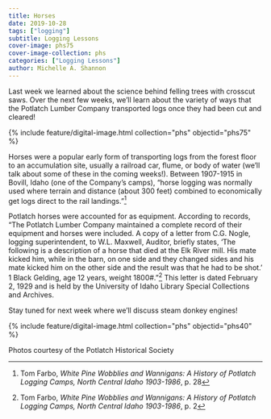 ```yaml
---
title: Horses
date: 2019-10-28
tags: ["logging"]
subtitle: Logging Lessons
cover-image: phs75
cover-image-collection: phs
categories: ["Logging Lessons"]
author: Michelle A. Shannon
---
```


Last week we learned about the science behind felling trees with crosscut saws. Over the next few weeks, we’ll learn about the variety of ways that the Potlatch Lumber Company transported logs once they had been cut and cleared!

{% include feature/digital-image.html collection="phs" objectid="phs75" %}

Horses were a popular early form of transporting logs from the forest floor to an accumulation site, usually a railroad car, flume, or body of water (we’ll talk about some of these in the coming weeks!). Between 1907-1915 in Bovill, Idaho (one of the Company’s camps), “horse logging was normally used where terrain and distance (about 300 feet) combined to economically get logs direct to the rail landings.”[^1]

Potlatch horses were accounted for as equipment. According to records, “The Potlatch Lumber Company maintained a complete record of their equipment and horses were included. A copy of a letter from C.G. Nogle, logging superintendent, to W.L. Maxwell, Auditor, briefly states, ‘The following is a description of a horse that died at the Elk River mill. His mate kicked him, while in the barn, on one side and they changed sides and his mate kicked him on the other side and the result was that he had to be shot.’ 1 Black Gelding, age 12 years, weight 1800#.”[^2] This letter is dated February 2, 1929 and is held by the University of Idaho Library Special Collections and Archives.

Stay tuned for next week where we’ll discuss steam donkey engines!

{% include feature/digital-image.html collection="phs" objectid="phs40" %}

Photos courtesy of the Potlatch Historical Society

[^1]: Tom Farbo, *White Pine Wobblies and Wannigans: A History of Potlatch Logging Camps, North Central Idaho 1903-1986*, p. 28

[^2]: Tom Farbo, *White Pine Wobblies and Wannigans: A History of Potlatch Logging Camps, North Central Idaho 1903-1986*, p. 2
